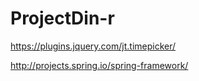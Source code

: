 # ProjectDin-r

https://plugins.jquery.com/jt.timepicker/

http://projects.spring.io/spring-framework/
